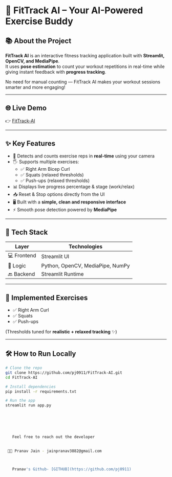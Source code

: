 # 💪 FitTrack AI – Your AI-Powered Exercise Buddy  

## 📚 About the Project  
**FitTrack AI** is an interactive fitness tracking application built with **Streamlit, OpenCV, and MediaPipe**.  
It uses **pose estimation** to count your workout repetitions in real-time while giving instant feedback with **progress tracking**.  

No need for manual counting — FitTrack AI makes your workout sessions smarter and more engaging!  

---

## 🌐 Live Demo  
👉 [FitTrack-AI](https://fittrack-ai.streamlit.app/)  

---

## ✨ Key Features  
- 🎯 Detects and counts exercise reps in **real-time** using your camera  
- 🖐️ Supports multiple exercises:  
  - ✅ Right Arm Bicep Curl  
  - ✅ Squats (relaxed thresholds)  
  - ✅ Push-ups (relaxed thresholds)  
- 📊 Displays live progress percentage & stage (work/relax)  
- 📥 Reset & Stop options directly from the UI  
- 🖥️ Built with a **simple, clean and responsive interface**  
- ⚡ Smooth pose detection powered by **MediaPipe**  

---

## 🚀 Tech Stack  
| Layer        | Technologies                     |
|--------------|----------------------------------|
| 💻 Frontend  | Streamlit UI                     |
| 🧠 Logic     | Python, OpenCV, MediaPipe, NumPy |
| 🔙 Backend   | Streamlit Runtime                |

---

## 🧪 Implemented Exercises  
- ✅ Right Arm Curl  
- ✅ Squats  
- ✅ Push-ups  

(Thresholds tuned for **realistic + relaxed tracking** ✨)  

---

## 🛠 How to Run Locally  
```bash
# Clone the repo
git clone https://github.com/pj0911/FitTrack-AI.git
cd FitTrack-AI

# Install dependencies
pip install -r requirements.txt

# Run the app
streamlit run app.py






   Feel free to reach out the developer

  
 👩‍💻 Pranav Jain - jainpranav3882@gmail.com



   Pranav's Github- [GITHUB](https://github.com/pj0911)

  



  
 




